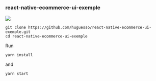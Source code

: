 ### react-native-ecommerce-ui-exemple

![](https://i.ibb.co/wLrY4FF/My-Last-Realisation-React-Native.png)



```
git clone https://github.com/huguesso/react-native-ecommerce-ui-exemple.git
cd react-native-ecommerce-ui-exemple
```

Run 

```
yarn install 
```
and 
```
yarn start
```
